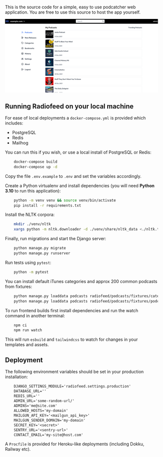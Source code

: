 This is the source code for a simple, easy to use podcatcher web application. You are free to use this source to host the app yourself.

![desktop](/screenshots/desktop.png?raw=True)

## Running Radiofeed on your local machine

For ease of local deployments a `docker-compose.yml` is provided which includes:

* PostgreSQL
* Redis
* Mailhog

You can run this if you wish, or use a local install of PostgreSQL or Redis:

```bash
    docker-compose build
    docker-compose up -d
```

Copy the file `.env.example` to `.env` and set the variables accordingly.

Create a Python virtualenv and install dependencies (you will need **Python 3.10** to run this application):

```bash
    python -m venv venv && source venv/bin/activate
    pip install -r requirements.txt
```

Install the NLTK corpora:

```bash
    mkdir ./venv/nltk
    xargs python -m nltk.downloader -d ./venv/share/nltk_data <./nltk.txt
```

Finally, run migrations and start the Django server:

```bash
    python manage.py migrate
    python manage.py runserver
```

Run tests using `pytest`:

```bash
    python -m pytest
```

You can install default iTunes categories and approx 200 common podcasts from fixtures:

```bash
    python manage.py loaddata podcasts radiofeed/podcasts/fixtures/categories.json.gz
    python manage.py loaddata podcasts radiofeed/podcasts/fixtures/podcasts.json.gz
```

To run frontend builds first install dependencies and run the watch command in another terminal:

```bash
    npm ci
    npm run watch
```

This will run `esbuild` and `tailwindcss` to watch for changes in your templates and assets.

## Deployment

The following environment variables should be set in your production installation:

```
    DJANGO_SETTINGS_MODULE='radiofeed.settings.production'
    DATABASE_URL=''
    REDIS_URL=''
    ADMIN_URL='some-random-url/'
    ADMINS='me@site.com'
    ALLOWED_HOSTS='my-domain'
    MAILGUN_API_KEY='<mailgun_api_key>'
    MAILGUN_SENDER_DOMAIN='my-domain'
    SECRET_KEY='<secret>'
    SENTRY_URL='<sentry-url>'
    CONTACT_EMAIL='my-site@host.com'
```

A `Procfile` is provided for Heroku-like deployments (including Dokku, Railway etc).
